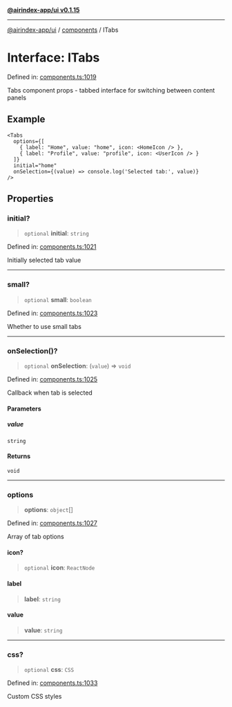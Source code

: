 [**@airindex-app/ui v0.1.15**](../../README.md)

***

[@airindex-app/ui](../../README.md) / [components](../README.md) / ITabs

# Interface: ITabs

Defined in: [components.ts:1019](https://github.com/airindex-app/ui/blob/c7ea135614befbd5605b13569e79882284e03edb/src/types/components.ts#L1019)

Tabs component props - tabbed interface for switching between content panels

## Example

```tsx
<Tabs
  options={[
    { label: "Home", value: "home", icon: <HomeIcon /> },
    { label: "Profile", value: "profile", icon: <UserIcon /> }
  ]}
  initial="home"
  onSelection={(value) => console.log('Selected tab:', value)}
/>
```

## Properties

### initial?

> `optional` **initial**: `string`

Defined in: [components.ts:1021](https://github.com/airindex-app/ui/blob/c7ea135614befbd5605b13569e79882284e03edb/src/types/components.ts#L1021)

Initially selected tab value

***

### small?

> `optional` **small**: `boolean`

Defined in: [components.ts:1023](https://github.com/airindex-app/ui/blob/c7ea135614befbd5605b13569e79882284e03edb/src/types/components.ts#L1023)

Whether to use small tabs

***

### onSelection()?

> `optional` **onSelection**: (`value`) => `void`

Defined in: [components.ts:1025](https://github.com/airindex-app/ui/blob/c7ea135614befbd5605b13569e79882284e03edb/src/types/components.ts#L1025)

Callback when tab is selected

#### Parameters

##### value

`string`

#### Returns

`void`

***

### options

> **options**: `object`[]

Defined in: [components.ts:1027](https://github.com/airindex-app/ui/blob/c7ea135614befbd5605b13569e79882284e03edb/src/types/components.ts#L1027)

Array of tab options

#### icon?

> `optional` **icon**: `ReactNode`

#### label

> **label**: `string`

#### value

> **value**: `string`

***

### css?

> `optional` **css**: `CSS`

Defined in: [components.ts:1033](https://github.com/airindex-app/ui/blob/c7ea135614befbd5605b13569e79882284e03edb/src/types/components.ts#L1033)

Custom CSS styles
